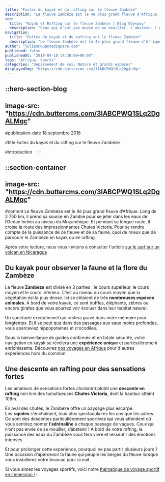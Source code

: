 ```yaml
---
title: "Faites du kayak et du rafting sur le fleuve Zambèze"
description: "Le fleuve Zambèze est le 4e plus grand fleuve d'Afrique. Long de 2 750 km, il prend sa source en Zambie pour se jeter dans les eaux de l'Ocean Indien au niveau du Mozambique. Et pendant sa longue route, il croise la route des impressionnantes Chutes Victoria. Pour se rendre ..."
seo:
  title: "Kayak et Rafting sur le fleuve Zambèze | Blog Odysway"
  description: "Ceux qui n'ont pas envie de se mouiller, s'abstenir ! A bord de votre rafting, les eaux du Zambèze vous fera vivre des emotions intenses."
navigation:
  title: "Faites du kayak et du rafting sur le fleuve Zambèze"
  description: "Le fleuve Zambèze est le 4e plus grand fleuve d'Afrique. Long de 2 750 km, il prend sa source en Zambie pour se jeter dans les eaux de l'Ocean Indien au niveau du Mozambique. Et pendant sa longue route, il croise la route des impressionnantes Chutes Victoria. Pour se rendre ..."
author: "julien@quantedsquare.com"
published: false
publishedAt: "2018-09-18 17:30:00+00:00"
tags: "Afrique, Sports"
categories: "Depassement de soi, Nature et grands espaces"
displayedImg: "https://cdn.buttercms.com/3IABCPWQ1SLq2DgALMqc"
---
```


::hero-section-blog
---
image-src: "https://cdn.buttercms.com/3IABCPWQ1SLq2DgALMqc"
---
#publication-date
18 septembre 2018

#title
Faites du kayak et du rafting sur le fleuve Zambèze

#introduction
   
::

::section-container
---
image-src: "https://cdn.buttercms.com/3IABCPWQ1SLq2DgALMqc"
---
#content
Le fleuve Zambèze est le 4è plus grand fleuve d’Afrique. Long de 2 750 km, il prend sa source en Zambie pour se jeter dans les eaux de l’Océan Indien au niveau du Mozambique. Et pendant sa longue route, il croise la route des impressionnantes Chutes Victoria. Pour se rendre compte de la puissance de ce fleuve et de sa faune, quoi de mieux que de parcourir le Zambèze en kayak ou en rafting.

Après votre lecture, nous vous invitons à consulter l'article [sur le surf sur un volcan en Nicaragua](https://odysway.com/surfez-sur-le-volcan-cerro-negro-au-nicaragua)

## Du kayak pour observer la faune et la flore du Zambèze

Le fleuve **Zambèze** est divisé en 3 parties : le cours supérieur, le cours moyen et le cours inférieur. C’est au niveau du cours moyen que la végétation est la plus dense. Ici se côtoient de très **nombreuses espèces animales**. A bord de votre kayak, ce sont buffles, éléphants, zèbres ou encore girafes que vous pourrez voir évoluer dans leur habitat naturel.

Un spectacle exceptionnel qui restera gravé dans votre mémoire pour longtemps. Et il se peut que dans des passages aux eaux moins profondes, vous aperceviez hippopotames et crocodiles.

Sous la bienveillance de guides confirmés et en totale sécurité, votre navigation en kayak se révèlera une **expérience unique** et particulièrement enrichissante. Découvrez [nos voyages en Afrique](https://odysway.com/destinations/afrique) pour d'autres expériences hors du commun.

## Une descente en rafting pour des sensations fortes

Les amateurs de sensations fortes choisiront plutôt une **descente en rafting** non loin des tumultueuses **Chutes Victoria**, dont la hauteur atteint 108m.

En aval des chutes, le Zambèze offre un paysage plus escarpé. Les **rapides** s’enchaînent, tous plus spectaculaires les uns que les autres. Ce sont des descentes particulièrement sportives qui vous attendent où vous sentirez monter **l’adrénaline** à chaque passage de vagues. Ceux qui n’ont pas envie de se mouiller, s’abstenir ! A bord de votre rafting, la puissance des eaux du Zambèze vous fera vivre et ressentir des émotions intenses.

Et pour prolonger cette expérience, pourquoi ne pas partir plusieurs jours ? Une occasion d’apercevoir la faune qui peuple les berges du fleuve lorsque vous installerez votre bivouac pour la nuit.

Si vous aimez les voyages sportifs, voici notre [thématique de voyage sportif en immersion !](https://odysway.com/thematiques/voyage-sportif)
::
